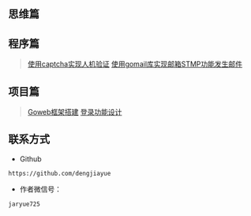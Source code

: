## 思维篇





## 程序篇

>[使用captcha实现人机验证](/program/0524w1.md)
>[使用gomail库实现邮箱STMP功能发生邮件](/program/SendEmailBySMTP.md)

## 项目篇

>[Goweb框架搭建](/project/goweb.md)
>[登录功能设计](/project/login.md)





## 联系方式

* Github

```text
https://github.com/dengjiayue
```

* 作者微信号：

```text
jaryue725
```